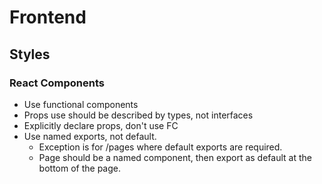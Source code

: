 # Frontend

## Styles

### React Components

- Use functional components
- Props use should be described by types, not interfaces
- Explicitly declare props, don't use FC
- Use named exports, not default.
  - Exception is for /pages where default exports are required.
  - Page should be a named component, then export as default at the bottom of the page.

